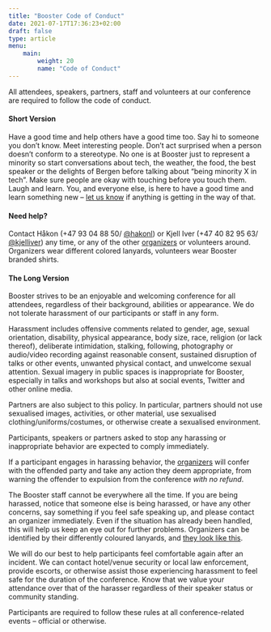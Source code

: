 ```yaml
---
title: "Booster Code of Conduct"
date: 2021-07-17T17:36:23+02:00
draft: false
type: article
menu:
    main:
        weight: 20
        name: "Code of Conduct"
---
```

All attendees, speakers, partners, staff and volunteers at our conference are required to follow the code of conduct.

#### Short Version

Have a good time and help others have a good time too. Say hi to someone you don’t know. Meet interesting people. Don’t act surprised when a person doesn’t conform to a stereotype. No one is at Booster just to represent a minority so start conversations about tech, the weather, the food, the best speaker or the delights of Bergen before talking about “being minority X in tech”. Make sure people are okay with touching before you touch them. Laugh and learn. You, and everyone else, is here to have a good time and learn something new – [let us know](/info/about#organizers) if anything is getting in the way of that.

#### Need help?

Contact Håkon (+47 93 04 88 50/ [@hakonl](http://twitter.com/hakonl "Twitter")) or Kjell Iver (+47 40 82 95 63/ [@kjelliver](http://twitter.com/kjelliver "Twitter")) any time, or any of the other [organizers](/info/about#organizers) or volunteers around. Organizers wear different colored lanyards, volunteers wear Booster branded shirts.

#### The Long Version

Booster strives to be an enjoyable and welcoming conference for all attendees, regardless of their background, abilities or appearance. We do not tolerate harassment of our participants or staff in any form.

Harassment includes offensive comments related to gender, age, sexual orientation, disability, physical appearance, body size, race, religion (or lack thereof), deliberate intimidation, stalking, following, photography or audio/video recording against reasonable consent, sustained disruption of talks or other events, unwanted physical contact, and unwelcome sexual attention. Sexual imagery in public spaces is inappropriate for Booster, especially in talks and workshops but also at social events, Twitter and other online media.

Partners are also subject to this policy. In particular, partners should not use sexualised images, activities, or other material, use sexualised clothing/uniforms/costumes, or otherwise create a sexualised environment.

Participants, speakers or partners asked to stop any harassing or inappropriate behavior are expected to comply immediately.

If a participant engages in harassing behavior, the [organizers](/info/about#organizers) will confer with the offended party and take any action they deem appropriate, from warning the offender to expulsion from the conference _with no refund_.

The Booster staff cannot be everywhere all the time. If you are being harassed, notice that someone else is being harassed, or have any other concerns, say something if you feel safe speaking up, and please contact an organizer immediately. Even if the situation has already been handled, this will help us keep an eye out for further problems. Organizers can be identified by their differently coloured lanyards, and [they look like this](/info/about#organizers).

We will do our best to help participants feel comfortable again after an incident. We can contact hotel/venue security or local law enforcement, provide escorts, or otherwise assist those experiencing harassment to feel safe for the duration of the conference. Know that we value your attendance over that of the harasser regardless of their speaker status or community standing.

Participants are required to follow these rules at all conference-related events – official or otherwise.